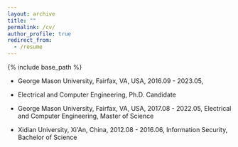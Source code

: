 ```yaml
---
layout: archive
title: ""
permalink: /cv/
author_profile: true
redirect_from:
  - /resume
---
```


{% include base_path %}

* George Mason University, Fairfax, VA, USA, 2016.09 - 2023.05, 
* Electrical and Computer Engineering, Ph.D. Candidate

* George Mason University, Fairfax, VA, USA, 2017.08 - 2022.05, Electrical and Computer Engineering, Master of Science

* Xidian University, Xi'An, China, 2012.08 - 2016.06, Information Security, Bachelor of Science

